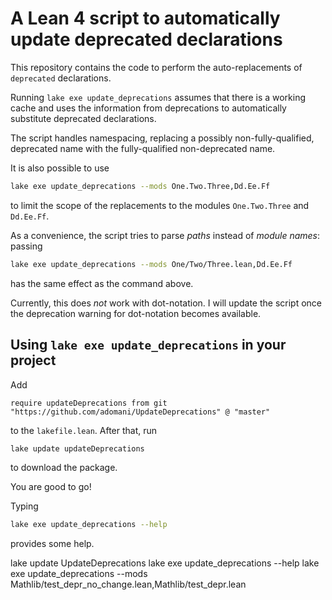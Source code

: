 # A Lean 4 script to automatically update deprecated declarations

This repository contains the code to perform the auto-replacements of `deprecated` declarations.

Running `lake exe update_deprecations` assumes that there is a working cache and
uses the information from deprecations to automatically substitute deprecated declarations.

The script handles namespacing, replacing a possibly non-fully-qualified, deprecated name with the fully-qualified non-deprecated name.

It is also possible to use
```bash
lake exe update_deprecations --mods One.Two.Three,Dd.Ee.Ff
```
to limit the scope of the replacements to the modules `One.Two.Three` and `Dd.Ee.Ff`.

As a convenience, the script tries to parse *paths* instead of *module names*:
passing
```bash
lake exe update_deprecations --mods One/Two/Three.lean,Dd.Ee.Ff
```
has the same effect as the command above.

Currently, this does *not* work with dot-notation.
I will update the script once the deprecation warning for dot-notation becomes available.

## Using `lake exe update_deprecations` in your project

Add
```lean
require updateDeprecations from git "https://github.com/adomani/UpdateDeprecations" @ "master"
```
to the `lakefile.lean`.
After that, run
```bash
lake update updateDeprecations
```
to download the package.

You are good to go!

Typing
```bash
lake exe update_deprecations --help
```
provides some help.



lake update UpdateDeprecations
lake exe update_deprecations --help
lake exe update_deprecations --mods Mathlib/test_depr_no_change.lean,Mathlib/test_depr.lean
